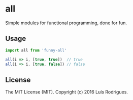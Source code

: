 # all

Simple modules for functional programming, done for fun.

## Usage

```javascript
import all from 'funny-all'

all(i => i, [true, true])  // true
all(i => i, [true, false]) // false
```

## License

The MIT License (MIT). Copyright (c) 2016 Luís Rodrigues.
